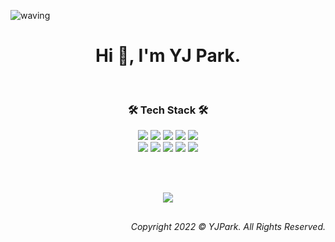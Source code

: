 ![waving](https://capsule-render.vercel.app/api?type=waving&height=200&fontSize=40&fontAlign=50&fontAlignY=35&text=DATA%20HAS%20A%20BETTER%20IDEA&color=gradient&customColorList=1)

<h1 align='Center'> Hi 👋, I'm YJ Park. </h1>

<br>

<h3 align="Center"> 🛠 Tech Stack 🛠 </h3>

<p align="Center">
  <img src="https://img.shields.io/badge/-Python-4f4f4f?&logo=Python" />
  <img src="https://img.shields.io/badge/-Pyspark-4f4f4f?&logo=Spark&logoColor=white" />
  <img src="https://img.shields.io/badge/-SQL-4f4f4f?&logo=MySQL&logoColor=white" />  
  <img src="https://img.shields.io/badge/-MLflow-4f4f4f?&logo=MLflow" />
  <img src="https://img.shields.io/badge/-scikit--learn-4f4f4f?&logo=scikit-learn" />
<br> 
  <img src="https://img.shields.io/badge/-TensorFlow-4f4f4f?&logo=TensorFlow" />  
  <img src="https://img.shields.io/badge/-Spark-4f4f4f?&logo=Spark" />
  <img src="https://img.shields.io/badge/-MySQL-4f4f4f?&logo=MySQL&logoColor=white" />
  <img src="https://img.shields.io/badge/-VS%20Code-4f4f4f?&logo=VSCode" />
  <img src="https://img.shields.io/badge/-Jupyter-4f4f4f?&logo=Jupyter" />
</p>

<br>
<br>

<p align="center">
  <a href="https://hits.seeyoufarm.com"><img src="https://hits.seeyoufarm.com/api/count/incr/badge.svg?url=https%3A%2F%2Fgithub.com%2FYJPark0421&count_bg=%23b4b4b4&title_bg=%234f4f4f&icon=github.svg&icon_color=%23FFFFFF&title=hits&edge_flat=false"/></a>
</p> 
<!-- 5793FF -->
<!-- ff85c2 -->
<!-- ffd9ec -->
<h2> </h2>
<p align='Right'>
  <i>Copyright 2022 © YJPark. All Rights Reserved.</i>
</p>
